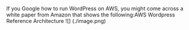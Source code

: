 If you Google how to run WordPress on AWS, you might come across a white paper from Amazon that shows the following:AWS Wordpress Reference Architecture
![] (./image.png)
